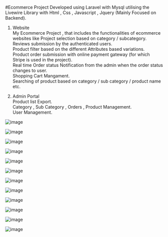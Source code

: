 <p align="center">
</p>
#Ecommerce Project Developed using Laravel with Mysql utilising the Livewire Library with Html , Css , Javascript , Jquery (Mainly Focused on Backend).

1. Website <br>
My Ecommerce Project , that includes the functionalities of ecommerce websites like Project selection based on category / subcategory.<br>
Reviews submission by the authenticated users.<br>
Product filter based on the different Attributes based variations. <br>
Product order submission with online payment gateway (for which Stripe is used in the project). <br>
Real time Order status Notification from the admin when the order status changes to user.<br>
Shopping Cart Mangament. <br>
Searching of product based on category / sub category / product name etc.<br>

2. Admin Portal <br>
Product list Export. <br>
Category , Sub Category , Orders , Product Management.<br>
User Management.<br>

![image](https://github.com/user-attachments/assets/27832ded-3828-496f-8c49-cb9c492e3dd7)

![image](https://github.com/user-attachments/assets/3b10d0f2-c68f-4087-8c7e-e8270c28107b)

![image](https://github.com/user-attachments/assets/1690698b-ed52-4c70-ac90-09c462190f51)

![image](https://github.com/user-attachments/assets/416dcd7a-0c81-40d8-a85c-1ef245a58eb1)

![image](https://github.com/user-attachments/assets/83e7c417-2900-4ec2-ba4b-15c128940d77)

![image](https://github.com/user-attachments/assets/fc2813e0-0a0d-4b97-b874-f2921b87925d)

![image](https://github.com/user-attachments/assets/6f5a42af-4bac-48db-9063-d0eddc777514)

![image](https://github.com/user-attachments/assets/fff38836-5106-4b42-8a2a-775cbb441384)

![image](https://github.com/user-attachments/assets/c3c76837-515a-4be4-a54a-2fde4e6821cc)

![image](https://github.com/user-attachments/assets/c75fc093-65b4-4f03-80a4-f3efd4bc9fd5)

![image](https://github.com/user-attachments/assets/e822815a-4135-43ab-9c25-d5d58dd2cbc3)

![image](https://github.com/user-attachments/assets/1e21aad9-7b06-499f-8711-4f68c8fe0fc6)



